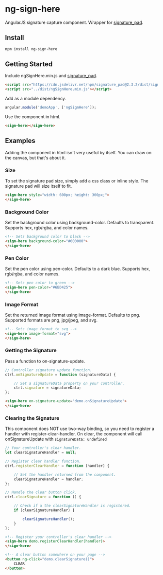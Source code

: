 # ng-sign-here
AngularJS signature capture component.  Wrapper for [signature_pad](https://github.com/szimek/signature_pad/).

## Install
```bash
npm install ng-sign-here
```

## Getting Started
Include ngSignHere.min.js and [signature_pad](https://github.com/szimek/signature_pad/).
```html
<script src="https://cdn.jsdelivr.net/npm/signature_pad@2.3.2/dist/signature_pad.min.js"></script>
<script src="../dist/ngSignHere.min.js"></script>
```
Add as a module dependency.
```js
angular.module('demoApp', ['ngSignHere']);
```
Use the component in html.
```html
<sign-here></sign-here>
```
## Examples
Adding the component in html isn't very useful by itself. You can draw on the canvas, but that's about it.
### Size
To set the signature pad size, simply add a css class or inline style. The signature pad will size itself to fit.
```html
<sign-here style="width: 600px; height: 300px;">
</sign-here>
```
### Background Color
Set the background color using background-color. Defaults to transparent.
Supports hex, rgb/rgba, and color names.
```html
<!-- Sets background color to black -->
<sign-here background-color="#000000">
</sign-here>
```
### Pen Color
Set the pen color using pen-color. Defaults to a dark blue.
Supports hex, rgb/rgba, and color names.
```html
<!-- Sets pen color to green -->
<sign-here pen-color="#6BD425">
</sign-here>
```
### Image Format
Set the returned image format using image-format. Defaults to png.
Supported formats are png, jpg/jpeg, and svg.
```html
<!-- Sets image format to svg -->
<sign-here image-format="svg">
</sign-here>
```
### Getting the Signature
Pass a function to on-signature-update.
```js
// Controller signature update function.
ctrl.onSignatureUpdate = function (signatureData) {

    // Set a signatureData property on your controller.
    ctrl.signature = signatureData;
};
```
```html
<sign-here on-signature-update="demo.onSignatureUpdate">
</sign-here>
```
### Clearing the Signature
This component does NOT use two-way binding, so you need to register a handler with register-clear-handler. On clear, the component will call onSignatureUpdate with ```signatureData: undefined```
```js
// Your controller's clear handler.
let clearSignatureHandler = null;

// Register clear handler function.
ctrl.registerClearHandler = function (handler) {

    // Set the handler returned from the component.
    clearSignatureHandler = handler;
};

// Handle the clear button click.
ctrl.clearSignature = function () {

    // Check if a the clearSignatureHandler is registered.
    if (clearSignatureHandler) {

        clearSignatureHandler();
    }
};
```
```html
<!-- Register your controller's clear handler -->
<sign-here demo.registerClearHandler(handler)>
</sign-here>

<!-- A clear button somewhere on your page -->
<button ng-click="demo.clearSignature()">
    CLEAR
</button>
```
